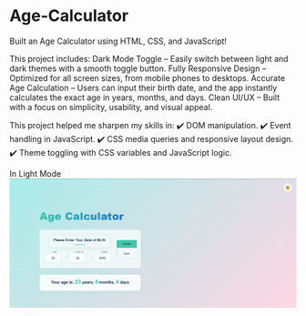 # Age-Calculator
Built an Age Calculator using HTML, CSS, and JavaScript!

This project includes:
Dark Mode Toggle – Easily switch between light and dark themes with a smooth toggle button.
Fully Responsive Design – Optimized for all screen sizes, from mobile phones to desktops.
Accurate Age Calculation – Users can input their birth date, and the app instantly calculates the exact age in years, months, and days.
Clean UI/UX – Built with a focus on simplicity, usability, and visual appeal.

This project helped me sharpen my skills in:
✔️ DOM manipulation.
✔️ Event handling in JavaScript.
✔️ CSS media queries and responsive layout design.
✔️ Theme toggling with CSS variables and JavaScript logic.

In Light Mode
![image alt](https://github.com/BinaySharma25/Age-Calculator/blob/main/Screenshots/Age-Calculator-light.png?raw=true)
